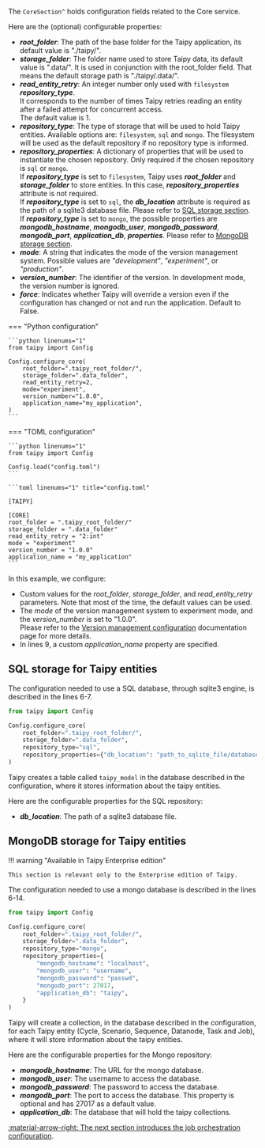 The `CoreSection^` holds configuration fields related to the Core service.

Here are the (optional) configurable properties:

- _**root_folder**_: The path of the base folder for the Taipy application, its default value is "./taipy/".
- _**storage_folder**_: The folder name used to store Taipy data, its default value is ".data/". It is used in
  conjunction with the root_folder field. That means the default storage path is "./taipy/.data/".
- _**read_entity_retry**_: An integer number only used with `filesystem` _**repository_type**_. <br>
It corresponds to the number of times Taipy retries reading an entity after a failed attempt for concurrent access. <br>
The default value is 1.
- _**repository_type**_: The type of storage that will be used to hold Taipy entities. Available options are:
  `filesystem`, `sql` and `mongo`. The filesystem will be used as the default repository if no repository type is informed.
- _**repository_properties**_: A dictionary of properties that will be used to instantiate the chosen repository.
  Only required if the chosen repository is `sql` or `mongo`.</br>
  If _**repository_type**_ is set to `filesystem`, Taipy uses _**root_folder**_ and _**storage_folder**_ to store
  entities. In this case, _**repository_properties**_ attribute is not required.</br>
  If _**repository_type**_ is set to `sql`, the _**db_location**_ attribute is required as the path of a sqlite3
  database file. Please refer to [SQL storage section](core-config.md#sql-storage-for-taipy-entities).</br>
  If _**repository_type**_ is set to `mongo`, the possible properties are _**mongodb_hostname**_, _**mongodb_user**_,
  _**mongodb_password**_, _**mongodb_port**_, _**application_db**_, _**properties**_. Please refer to
  [MongoDB storage section](core-config.md#mongodb-storage-for-taipy-entities).
- _**mode**_: A string that indicates the mode of the version management system.
  Possible values are *"development"*, *"experiment"*, or *"production"*.
- _**version_number**_: The identifier of the version. In development mode, the version number is ignored.
- _**force**_: Indicates whether Taipy will override a version even if the configuration has changed
    or not and run the application. Default to False.

=== "Python configuration"

    ```python linenums="1"
    from taipy import Config

    Config.configure_core(
        root_folder=".taipy_root_folder/",
        storage_folder=".data_folder",
        read_entity_retry=2,
        mode="experiment",
        version_number="1.0.0",
        application_name="my_application",
    )
    ```

=== "TOML configuration"

    ```python linenums="1"
    from taipy import Config

    Config.load("config.toml")
    ```

    ```toml linenums="1" title="config.toml"

    [TAIPY]

    [CORE]
    root_folder = ".taipy_root_folder/"
    storage_folder = ".data_folder"
    read_entity_retry = "2:int"
    mode = "experiment"
    version_number = "1.0.0"
    application_name = "my_application"
    ```

In this example, we configure:

  - Custom values for the *root_folder*, *storage_folder*, and *read_entity_retry* parameters.
    Note that most of the time, the default values can be used.
  - The *mode* of the version management system to experiment mode, and the *version_number* is set to "1.0.0".</br>
    Please refer to the [Version management configuration](./manuals/core/versioning/configuration.md)
    documentation page for more details.
  - In lines 9, a custom *application_name* property are specified.

## SQL storage for Taipy entities

The configuration needed to use a SQL database, through sqlite3 engine, is described in the lines 6-7.

```python linenums="1"
from taipy import Config

Config.configure_core(
    root_folder=".taipy_root_folder/",
    storage_folder=".data_folder",
    repository_type="sql",
    repository_properties={"db_location": "path_to_sqlite_file/database.db"},
)
```
Taipy creates a table called `taipy_model` in the database described in the configuration, where it stores
information about the taipy entities.


Here are the configurable properties for the SQL repository:
  - _**db_location**_: The path of a sqlite3 database file.

## MongoDB storage for Taipy entities

!!! warning "Available in Taipy Enterprise edition"

    This section is relevant only to the Enterprise edition of Taipy.

The configuration needed to use a mongo database is described in the lines 6-14.

```python linenums="1"
from taipy import Config

Config.configure_core(
    root_folder=".taipy_root_folder/",
    storage_folder=".data_folder",
    repository_type="mongo",
    repository_properties={
        "mongodb_hostname": "localhost",
        "mongodb_user": "username",
        "mongodb_password": "passwd",
        "mongodb_port": 27017,
        "application_db": "taipy",
    }
)
```

Taipy will create a collection, in the database described in the configuration, for each Taipy entity (Cycle,
Scenario, Sequence, Datanode, Task and Job), where it will store information about the taipy entities.

Here are the configurable properties for the Mongo repository:

  - _**mongodb_hostname**_: The URL for the mongo database.
  - _**mongodb_user**_: The username to access the database.
  - _**mongodb_password**_: The password to access the database.
  - _**mongodb_port**_: The port to access the database. This property is optional and has 27017 as a default value.
  - _**application_db**_: The database that will hold the taipy collections.

[:material-arrow-right: The next section introduces the job orchestration configuration](job-config.md).
